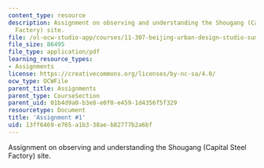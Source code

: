 ```yaml
---
content_type: resource
description: Assignment on observing and understanding the Shougang (Capital Steel
  Factory) site.
file: /ol-ocw-studio-app/courses/11-307-beijing-urban-design-studio-summer-2008/13ff6469e765a1b338aeb82777b2a6bf_assn1.pdf
file_size: 86495
file_type: application/pdf
learning_resource_types:
- Assignments
license: https://creativecommons.org/licenses/by-nc-sa/4.0/
ocw_type: OCWFile
parent_title: Assignments
parent_type: CourseSection
parent_uid: 01b4d9a0-b3e8-e0f0-e459-1d4356f5f329
resourcetype: Document
title: 'Assignment #1'
uid: 13ff6469-e765-a1b3-38ae-b82777b2a6bf
---
```

Assignment on observing and understanding the Shougang (Capital Steel Factory) site.